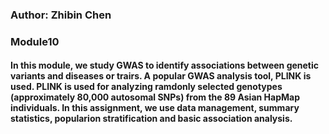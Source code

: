 ### Author: Zhibin Chen
### Module10

#### In this module, we study GWAS to identify associations between genetic variants and diseases or trairs. A popular GWAS analysis tool, PLINK is used. PLINK is used for analyzing ramdonly selected genotypes (approximately 80,000 autosomal SNPs) from the 89 Asian HapMap individuals. In this assignment, we use data management, summary statistics, popularion stratification and basic association analysis.
